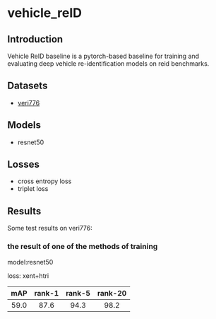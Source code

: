 # vehicle_reID
## Introduction
Vehicle ReID baseline is a pytorch-based baseline for training and evaluating deep vehicle re-identification models on reid benchmarks.

## Datasets
+ [veri776](https://github.com/VehicleReId/VeRidataset)

## Models
+ resnet50
## Losses
+ cross entropy loss
+ triplet loss

## Results
Some test results on veri776:

### the result of one of the methods of training
model:resnet50 

loss: xent+htri

| mAP | rank-1 | rank-5 | rank-20 |
|:---:| :----: | :----: | :-----: |
|59.0|87.6|94.3|98.2|
